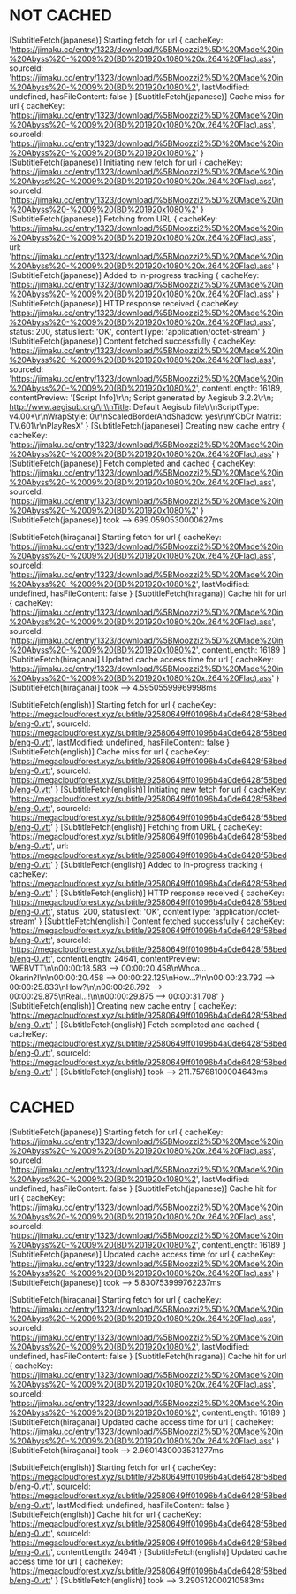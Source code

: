 # NOT CACHED
[SubtitleFetch(japanese)] Starting fetch for url {
  cacheKey: 'https://jimaku.cc/entry/1323/download/%5BMoozzi2%5D%20Made%20in%20Abyss%20-%2009%20(BD%201920x1080%20x.264%20Flac).ass',
  sourceId: 'https://jimaku.cc/entry/1323/download/%5BMoozzi2%5D%20Made%20in%20Abyss%20-%2009%20(BD%201920x1080%2',
  lastModified: undefined,
  hasFileContent: false
}
[SubtitleFetch(japanese)] Cache miss for url {
  cacheKey: 'https://jimaku.cc/entry/1323/download/%5BMoozzi2%5D%20Made%20in%20Abyss%20-%2009%20(BD%201920x1080%20x.264%20Flac).ass',
  sourceId: 'https://jimaku.cc/entry/1323/download/%5BMoozzi2%5D%20Made%20in%20Abyss%20-%2009%20(BD%201920x1080%2'
}
[SubtitleFetch(japanese)] Initiating new fetch for url {
  cacheKey: 'https://jimaku.cc/entry/1323/download/%5BMoozzi2%5D%20Made%20in%20Abyss%20-%2009%20(BD%201920x1080%20x.264%20Flac).ass',
  sourceId: 'https://jimaku.cc/entry/1323/download/%5BMoozzi2%5D%20Made%20in%20Abyss%20-%2009%20(BD%201920x1080%2'
}
[SubtitleFetch(japanese)] Fetching from URL {
  cacheKey: 'https://jimaku.cc/entry/1323/download/%5BMoozzi2%5D%20Made%20in%20Abyss%20-%2009%20(BD%201920x1080%20x.264%20Flac).ass',
  url: 'https://jimaku.cc/entry/1323/download/%5BMoozzi2%5D%20Made%20in%20Abyss%20-%2009%20(BD%201920x1080%20x.264%20Flac).ass'
}
[SubtitleFetch(japanese)] Added to in-progress tracking {
  cacheKey: 'https://jimaku.cc/entry/1323/download/%5BMoozzi2%5D%20Made%20in%20Abyss%20-%2009%20(BD%201920x1080%20x.264%20Flac).ass'
}
[SubtitleFetch(japanese)] HTTP response received {
  cacheKey: 'https://jimaku.cc/entry/1323/download/%5BMoozzi2%5D%20Made%20in%20Abyss%20-%2009%20(BD%201920x1080%20x.264%20Flac).ass',
  status: 200,
  statusText: 'OK',
  contentType: 'application/octet-stream'
}
[SubtitleFetch(japanese)] Content fetched successfully {
  cacheKey: 'https://jimaku.cc/entry/1323/download/%5BMoozzi2%5D%20Made%20in%20Abyss%20-%2009%20(BD%201920x1080%20x.264%20Flac).ass',
  sourceId: 'https://jimaku.cc/entry/1323/download/%5BMoozzi2%5D%20Made%20in%20Abyss%20-%2009%20(BD%201920x1080%2',
  contentLength: 16189,
  contentPreview: '[Script Info]\r\\n; Script generated by Aegisub 3.2.2\r\\n; http://www.aegisub.org/\r\\nTitle: Default Aegisub file\r\\nScriptType: v4.00+\r\\nWrapStyle: 0\r\\nScaledBorderAndShadow: yes\r\\nYCbCr Matrix: TV.601\r\\nPlayResX'
}
[SubtitleFetch(japanese)] Creating new cache entry {
  cacheKey: 'https://jimaku.cc/entry/1323/download/%5BMoozzi2%5D%20Made%20in%20Abyss%20-%2009%20(BD%201920x1080%20x.264%20Flac).ass'
}
[SubtitleFetch(japanese)] Fetch completed and cached {
  cacheKey: 'https://jimaku.cc/entry/1323/download/%5BMoozzi2%5D%20Made%20in%20Abyss%20-%2009%20(BD%201920x1080%20x.264%20Flac).ass',
  sourceId: 'https://jimaku.cc/entry/1323/download/%5BMoozzi2%5D%20Made%20in%20Abyss%20-%2009%20(BD%201920x1080%2'
}
[SubtitleFetch(japanese)] took --> 699.0590530000627ms

[SubtitleFetch(hiragana)] Starting fetch for url {
  cacheKey: 'https://jimaku.cc/entry/1323/download/%5BMoozzi2%5D%20Made%20in%20Abyss%20-%2009%20(BD%201920x1080%20x.264%20Flac).ass',
  sourceId: 'https://jimaku.cc/entry/1323/download/%5BMoozzi2%5D%20Made%20in%20Abyss%20-%2009%20(BD%201920x1080%2',
  lastModified: undefined,
  hasFileContent: false
}
[SubtitleFetch(hiragana)] Cache hit for url {
  cacheKey: 'https://jimaku.cc/entry/1323/download/%5BMoozzi2%5D%20Made%20in%20Abyss%20-%2009%20(BD%201920x1080%20x.264%20Flac).ass',
  sourceId: 'https://jimaku.cc/entry/1323/download/%5BMoozzi2%5D%20Made%20in%20Abyss%20-%2009%20(BD%201920x1080%2',
  contentLength: 16189
}
[SubtitleFetch(hiragana)] Updated cache access time for url {
  cacheKey: 'https://jimaku.cc/entry/1323/download/%5BMoozzi2%5D%20Made%20in%20Abyss%20-%2009%20(BD%201920x1080%20x.264%20Flac).ass'
}
[SubtitleFetch(hiragana)] took --> 4.59505599969998ms

[SubtitleFetch(english)] Starting fetch for url {
  cacheKey: 'https://megacloudforest.xyz/subtitle/92580649ff01096b4a0de6428f58bedb/eng-0.vtt',
  sourceId: 'https://megacloudforest.xyz/subtitle/92580649ff01096b4a0de6428f58bedb/eng-0.vtt',
  lastModified: undefined,
  hasFileContent: false
}
[SubtitleFetch(english)] Cache miss for url {
  cacheKey: 'https://megacloudforest.xyz/subtitle/92580649ff01096b4a0de6428f58bedb/eng-0.vtt',
  sourceId: 'https://megacloudforest.xyz/subtitle/92580649ff01096b4a0de6428f58bedb/eng-0.vtt'
}
[SubtitleFetch(english)] Initiating new fetch for url {
  cacheKey: 'https://megacloudforest.xyz/subtitle/92580649ff01096b4a0de6428f58bedb/eng-0.vtt',
  sourceId: 'https://megacloudforest.xyz/subtitle/92580649ff01096b4a0de6428f58bedb/eng-0.vtt'
}
[SubtitleFetch(english)] Fetching from URL {
  cacheKey: 'https://megacloudforest.xyz/subtitle/92580649ff01096b4a0de6428f58bedb/eng-0.vtt',
  url: 'https://megacloudforest.xyz/subtitle/92580649ff01096b4a0de6428f58bedb/eng-0.vtt'
}
[SubtitleFetch(english)] Added to in-progress tracking {
  cacheKey: 'https://megacloudforest.xyz/subtitle/92580649ff01096b4a0de6428f58bedb/eng-0.vtt'
}
[SubtitleFetch(english)] HTTP response received {
  cacheKey: 'https://megacloudforest.xyz/subtitle/92580649ff01096b4a0de6428f58bedb/eng-0.vtt',
  status: 200,
  statusText: 'OK',
  contentType: 'application/octet-stream'
}
[SubtitleFetch(english)] Content fetched successfully {
  cacheKey: 'https://megacloudforest.xyz/subtitle/92580649ff01096b4a0de6428f58bedb/eng-0.vtt',
  sourceId: 'https://megacloudforest.xyz/subtitle/92580649ff01096b4a0de6428f58bedb/eng-0.vtt',
  contentLength: 24641,
  contentPreview: 'WEBVTT\\n\\n00:00:18.583 --> 00:00:20.458\\nWhoa... Okarin?!\\n\\n00:00:20.458 --> 00:00:22.125\\nHow...?\\n\\n00:00:23.792 --> 00:00:25.833\\nHow?\\n\\n00:00:28.792 --> 00:00:29.875\\nReal...!\\n\\n00:00:29.875 --> 00:00:31.708'
}
[SubtitleFetch(english)] Creating new cache entry {
  cacheKey: 'https://megacloudforest.xyz/subtitle/92580649ff01096b4a0de6428f58bedb/eng-0.vtt'
}
[SubtitleFetch(english)] Fetch completed and cached {
  cacheKey: 'https://megacloudforest.xyz/subtitle/92580649ff01096b4a0de6428f58bedb/eng-0.vtt',
  sourceId: 'https://megacloudforest.xyz/subtitle/92580649ff01096b4a0de6428f58bedb/eng-0.vtt'
}
[SubtitleFetch(english)] took --> 211.75768100004643ms

# CACHED
[SubtitleFetch(japanese)] Starting fetch for url {
  cacheKey: 'https://jimaku.cc/entry/1323/download/%5BMoozzi2%5D%20Made%20in%20Abyss%20-%2009%20(BD%201920x1080%20x.264%20Flac).ass',
  sourceId: 'https://jimaku.cc/entry/1323/download/%5BMoozzi2%5D%20Made%20in%20Abyss%20-%2009%20(BD%201920x1080%2',
  lastModified: undefined,
  hasFileContent: false
}
[SubtitleFetch(japanese)] Cache hit for url {
  cacheKey: 'https://jimaku.cc/entry/1323/download/%5BMoozzi2%5D%20Made%20in%20Abyss%20-%2009%20(BD%201920x1080%20x.264%20Flac).ass',
  sourceId: 'https://jimaku.cc/entry/1323/download/%5BMoozzi2%5D%20Made%20in%20Abyss%20-%2009%20(BD%201920x1080%2',
  contentLength: 16189
}
[SubtitleFetch(japanese)] Updated cache access time for url {
  cacheKey: 'https://jimaku.cc/entry/1323/download/%5BMoozzi2%5D%20Made%20in%20Abyss%20-%2009%20(BD%201920x1080%20x.264%20Flac).ass'
}
[SubtitleFetch(japanese)] took --> 5.830753999762237ms

[SubtitleFetch(hiragana)] Starting fetch for url {
  cacheKey: 'https://jimaku.cc/entry/1323/download/%5BMoozzi2%5D%20Made%20in%20Abyss%20-%2009%20(BD%201920x1080%20x.264%20Flac).ass',
  sourceId: 'https://jimaku.cc/entry/1323/download/%5BMoozzi2%5D%20Made%20in%20Abyss%20-%2009%20(BD%201920x1080%2',
  lastModified: undefined,
  hasFileContent: false
}
[SubtitleFetch(hiragana)] Cache hit for url {
  cacheKey: 'https://jimaku.cc/entry/1323/download/%5BMoozzi2%5D%20Made%20in%20Abyss%20-%2009%20(BD%201920x1080%20x.264%20Flac).ass',
  sourceId: 'https://jimaku.cc/entry/1323/download/%5BMoozzi2%5D%20Made%20in%20Abyss%20-%2009%20(BD%201920x1080%2',
  contentLength: 16189
}
[SubtitleFetch(hiragana)] Updated cache access time for url {
  cacheKey: 'https://jimaku.cc/entry/1323/download/%5BMoozzi2%5D%20Made%20in%20Abyss%20-%2009%20(BD%201920x1080%20x.264%20Flac).ass'
}
[SubtitleFetch(hiragana)] took --> 2.9601430003531277ms

[SubtitleFetch(english)] Starting fetch for url {
  cacheKey: 'https://megacloudforest.xyz/subtitle/92580649ff01096b4a0de6428f58bedb/eng-0.vtt',
  sourceId: 'https://megacloudforest.xyz/subtitle/92580649ff01096b4a0de6428f58bedb/eng-0.vtt',
  lastModified: undefined,
  hasFileContent: false
}
[SubtitleFetch(english)] Cache hit for url {
  cacheKey: 'https://megacloudforest.xyz/subtitle/92580649ff01096b4a0de6428f58bedb/eng-0.vtt',
  sourceId: 'https://megacloudforest.xyz/subtitle/92580649ff01096b4a0de6428f58bedb/eng-0.vtt',
  contentLength: 24641
}
[SubtitleFetch(english)] Updated cache access time for url {
  cacheKey: 'https://megacloudforest.xyz/subtitle/92580649ff01096b4a0de6428f58bedb/eng-0.vtt'
}
[SubtitleFetch(english)] took --> 3.290512000210583ms